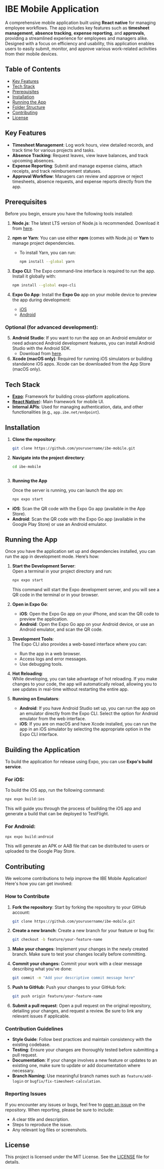# IBE Mobile Application

A comprehensive mobile application built using **React native** for managing employee workflows. The app includes key features such as **timesheet management**, **absence tracking**, **expense reporting**, and **approvals**, providing a streamlined experience for employees and managers alike. Designed with a focus on efficiency and usability, this application enables users to easily submit, monitor, and approve various work-related activities from their mobile devices.

## Table of Contents

- [Key Features](#key-features)
- [Tech Stack](#tech-stack)
- [Prerequisites](#prerequisites)
- [Installation](#installation)
- [Running the App](#running-the-app)
- [Folder Structure](#folder-structure)
- [Contributing](#contributing)
- [License](#license)

## Key Features

- **Timesheet Management**: Log work hours, view detailed records, and track time for various projects and tasks.
- **Absence Tracking**: Request leaves, view leave balances, and track upcoming absences.
- **Expense Reporting**: Submit and manage expense claims, attach receipts, and track reimbursement statuses.
- **Approval Workflow**: Managers can review and approve or reject timesheets, absence requests, and expense reports directly from the app.

## Prerequisites

Before you begin, ensure you have the following tools installed:
1. **Node.js**: The latest LTS version of Node.js is recommended. Download it from [here](https://nodejs.org/).
   
2. **npm or Yarn**: You can use either **npm** (comes with Node.js) or **Yarn** to manage project dependencies.
   
   - To install Yarn, you can run:
     ```bash
     npm install --global yarn
     ```
     
3. **Expo CLI**: The Expo command-line interface is required to run the app. Install it globally with:

   ```bash
   npm install --global expo-cli
   ```
4. **Expo Go App**: Install the **Expo Go** app on your mobile device to preview the app during development:
   
   - [iOS](https://apps.apple.com/app/expo-go/id982107779)
   - [Android](https://play.google.com/store/apps/details?id=host.exp.exponent&hl=en&gl=US)
     
### Optional (for advanced development):

5. **Android Studio**: If you want to run the app on an Android emulator or need advanced Android development features, you can install Android Studio with the Android SDK.
   - Download from [here](https://developer.android.com/studio).
6. **Xcode (macOS only)**: Required for running iOS simulators or building standalone iOS apps. Xcode can be downloaded from the App Store (macOS only).

## Tech Stack

- [**Expo**](https://expo.dev/): Framework for building cross-platform applications.
- [**React Native**](https://reactnative.dev/)): Main framework for mobile UI.
- **Internal APIs**: Used for managing authentication, data, and other functionalities (e.g., `app.ibe.net/endpoint`).

## Installation
1. **Clone the repository**:
   
   ```bash
   git clone https://github.com/yourusername/ibe-mobile.git
   
2. **Navigate into the project directory**:
   
   ```bash
   cd ibe-mobile
  
3. **Running the App**

   Once the server is running, you can launch the app on:
   
   ```bash
   npx expo start
   ```

  - **iOS**: Scan the QR code with the Expo Go app (available in the App Store).
  - **Android**: Scan the QR code with the Expo Go app (available in the Google Play Store) or use an Android emulator.

## Running the App

Once you have the application set up and dependencies installed, you can run the app in development mode. Here’s how:

1. **Start the Development Server**:  
   Open a terminal in your project directory and run:

   ```bash
   npx expo start
   ```

   This command will start the Expo development server, and you will see a QR code in the terminal or in your browser.

2. **Open in Expo Go**:  
   - **iOS**: Open the Expo Go app on your iPhone, and scan the QR code to preview the application.
   - **Android**: Open the Expo Go app on your Android device, or use an Android emulator, and scan the QR code.

3. **Development Tools**:  
   The Expo CLI also provides a web-based interface where you can:
   - Run the app in a web browser.
   - Access logs and error messages.
   - Use debugging tools.

4. **Hot Reloading**:  
   While developing, you can take advantage of hot reloading. If you make changes to your code, the app will automatically reload, allowing you to see updates in real-time without restarting the entire app.

5. **Running on Emulators**:  
   - **Android**: If you have Android Studio set up, you can run the app on an emulator directly from the Expo CLI. Select the option for Android emulator from the web interface.
   - **iOS**: If you are on macOS and have Xcode installed, you can run the app in an iOS simulator by selecting the appropriate option in the Expo CLI interface.
    
## Building the Application

To build the application for release using Expo, you can use **Expo's build service**.

### For iOS:

To build the iOS app, run the following command:
```bash
npx expo build:ios
```

This will guide you through the process of building the iOS app and generate a build that can be deployed to TestFlight.

### For Android:

```bash
npx expo build:android
```

This will generate an APK or AAB file that can be distributed to users or uploaded to the Google Play Store.

## Contributing

We welcome contributions to help improve the IBE Mobile Application! Here's how you can get involved:

### How to Contribute

1. **Fork the repository**:
   Start by forking the repository to your GitHub account:

   ```bash
   git clone https://github.com/yourusername/ibe-mobile.git
   ```

2. **Create a new branch**:
   Create a new branch for your feature or bug fix:

   ```bash
   git checkout -b feature/your-feature-name
   ```
   
3. **Make your changes**:
   Implement your changes in the newly created branch. Make sure to test your changes locally before committing.

4. **Commit your changes:**
   Commit your work with a clear message describing what you’ve done:

   ```bash
   git commit -m "Add your descriptive commit message here"
   ```
   
5. **Push to GitHub**:
   Push your changes to your GitHub fork:

   ```bash
   git push origin feature/your-feature-name
   ```

6. **Submit a pull request**:
   Open a pull request on the original repository, detailing your changes, and request a review. Be sure to link any relevant issues if applicable.

### Contribution Guidelines

- **Style Guide**: Follow best practices and maintain consistency with the existing codebase.
- **Testing**: Ensure your changes are thoroughly tested before submitting a pull request.
- **Documentation**: If your change involves a new feature or updates to an existing one, make sure to update or add documentation where necessary.
- **Branch Naming**: Use meaningful branch names such as `feature/add-login` or `bugfix/fix-timesheet-calculation`.

### Reporting Issues

If you encounter any issues or bugs, feel free to [open an issue](https://github.com/yourusername/ibe-mobile/issues) on the repository. When reporting, please be sure to include:

- A clear title and description.
- Steps to reproduce the issue.
- Any relevant log files or screenshots.

## License

This project is licensed under the MIT License. See the [LICENSE](LICENSE) file for details.
